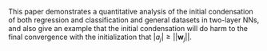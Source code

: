 This paper demonstrates a quantitative analysis of the initial condensation of both regression and classification and general datasets in two-layer NNs, and also give an example that the initial condensation will do harm to the final convergence with the initialization that $|a_j | ≥ ||\boldsymbol{w}_j ||$.